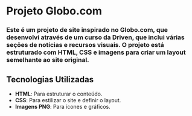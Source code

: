 # Projeto Globo.com

### Este é um projeto de site inspirado no Globo.com, que desenvolvi através de um curso da Driven, que inclui várias seções de notícias e recursos visuais. O projeto está estruturado com HTML, CSS e imagens para criar um layout semelhante ao site original.

## Tecnologias Utilizadas

- **HTML**: Para estruturar o conteúdo.
- **CSS**: Para estilizar o site e definir o layout.
- **Imagens PNG**: Para ícones e gráficos.
